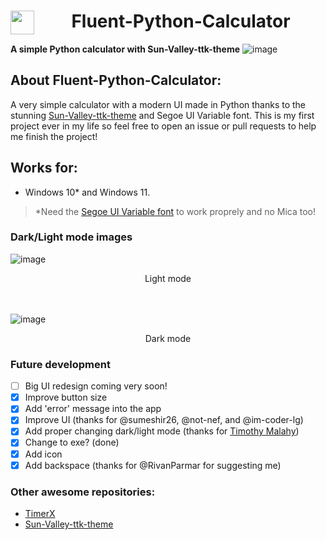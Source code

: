 <div align="center">
 
# Fluent-Python-Calculator <img align="left" src="https://github.com/HuyHung1408/Fluent-Python-Calculator/blob/main/Calculator.ico" height="38"></a> 
</div>

**A simple Python calculator with Sun-Valley-ttk-theme**
![image](https://user-images.githubusercontent.com/86362423/157057525-10276250-3dbf-495a-933d-95e05ae09ae3.png)
  
## About Fluent-Python-Calculator:
  A very simple calculator with a modern UI made in Python thanks to the stunning [Sun-Valley-ttk-theme](https://github.com/rdbende/Sun-Valley-ttk-theme) and Segoe UI Variable font. This is my first project ever in my life so feel free to open an issue or pull requests to help me finish the project!

## Works for:
- Windows 10* and Windows 11.

>*Need the [Segoe UI Variable font](https://aka.ms/SegoeUIVariable) to work proprely and no Mica too!
 </div>

### Dark/Light mode images 

![image](https://user-images.githubusercontent.com/86362423/157058205-34c09d7b-291f-4d79-9bea-4349a9657d20.png)
<div align="center">
Light mode
</div>
<br>
<br>

![image](https://user-images.githubusercontent.com/86362423/157057995-9ad640f2-55b2-4ad9-b0b5-9ec5f66485b1.png)
<div align="center">
Dark mode
</div>

### Future development
 - [ ] Big UI redesign coming very soon!
 - [X] Improve button size
 - [X] Add 'error' message into the app
 - [X] Improve UI (thanks for @sumeshir26, @not-nef, and @im-coder-lg)
 - [X] Add proper changing dark/light mode (thanks for [Timothy Malahy](https://github.com/TimothyMalahy))
 - [X] Change to exe? (done)
 - [X] Add icon
 - [X] Add backspace (thanks for @RivanParmar for suggesting me) 
 
### Other awesome repositories:
- [TimerX](https://github.com/Futura-Py/TimerX)
- [Sun-Valley-ttk-theme](https://github.com/rdbende/Sun-Valley-ttk-theme)
